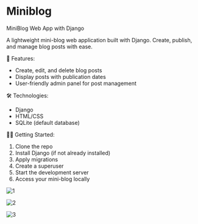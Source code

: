 # Miniblog
MiniBlog Web App with Django

A lightweight mini-blog web application built with Django. Create, publish, and manage blog posts with ease.

🚀 Features:
- Create, edit, and delete blog posts
- Display posts with publication dates
- User-friendly admin panel for post management

🛠️ Technologies:
- Django
- HTML/CSS
- SQLite (default database)

🏃‍♂️ Getting Started:
1. Clone the repo
2. Install Django (if not already installed)
3. Apply migrations
4. Create a superuser
5. Start the development server
6. Access your mini-blog locally

![1](https://github.com/mdaryen111/Miniblog/assets/125858181/0c813e50-794e-4fb7-bbad-9b0d48c28a40)

![2](https://github.com/mdaryen111/Miniblog/assets/125858181/71dfef9b-7877-4408-8e5c-8e1640b5af4c)

![3](https://github.com/mdaryen111/Miniblog/assets/125858181/b50ceb39-4c85-4fa4-b229-be9ad4021107)



    
